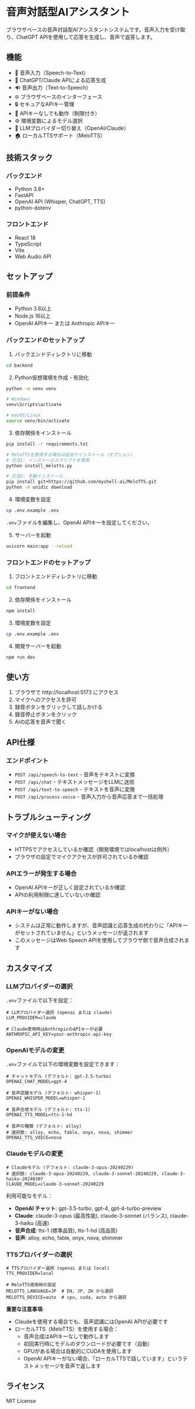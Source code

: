 # 音声対話型AIアシスタント

ブラウザベースの音声対話型AIアシスタントシステムです。音声入力を受け取り、ChatGPT APIを使用して応答を生成し、音声で返答します。

## 機能

- 🎤 音声入力（Speech-to-Text）
- 🤖 ChatGPT/Claude APIによる応答生成
- 🔊 音声出力（Text-to-Speech）
- 🌐 ブラウザベースのインターフェース
- 🔒 セキュアなAPIキー管理
- 🔧 APIキーなしでも動作（制限付き）
- ⚙️ 環境変数によるモデル選択
- 🔄 LLMプロバイダー切り替え（OpenAI/Claude）
- 🏠 ローカルTTSサポート（MeloTTS）

## 技術スタック

### バックエンド
- Python 3.8+
- FastAPI
- OpenAI API (Whisper, ChatGPT, TTS)
- python-dotenv

### フロントエンド
- React 18
- TypeScript
- Vite
- Web Audio API

## セットアップ

### 前提条件
- Python 3.8以上
- Node.js 16以上
- OpenAI APIキー または Anthropic APIキー

### バックエンドのセットアップ

1. バックエンドディレクトリに移動
```bash
cd backend
```

2. Python仮想環境を作成・有効化
```bash
python -m venv venv

# Windows
venv\Scripts\activate

# macOS/Linux
source venv/bin/activate
```

3. 依存関係をインストール
```bash
pip install -r requirements.txt

# MeloTTSを使用する場合は追加でインストール（オプション）
# 方法1: インストールスクリプトを使用
python install_melotts.py

# 方法2: 手動インストール
pip install git+https://github.com/myshell-ai/MeloTTS.git
python -m unidic download
```

4. 環境変数を設定
```bash
cp .env.example .env
```
`.env`ファイルを編集し、OpenAI APIキーを設定してください。

5. サーバーを起動
```bash
uvicorn main:app --reload
```

### フロントエンドのセットアップ

1. フロントエンドディレクトリに移動
```bash
cd frontend
```

2. 依存関係をインストール
```bash
npm install
```

3. 環境変数を設定
```bash
cp .env.example .env
```

4. 開発サーバーを起動
```bash
npm run dev
```

## 使い方

1. ブラウザで http://localhost:5173 にアクセス
2. マイクへのアクセスを許可
3. 録音ボタンをクリックして話しかける
4. 録音停止ボタンをクリック
5. AIの応答を音声で聞く

## API仕様

### エンドポイント

- `POST /api/speech-to-text` - 音声をテキストに変換
- `POST /api/chat` - テキストメッセージをLLMに送信
- `POST /api/text-to-speech` - テキストを音声に変換
- `POST /api/process-voice` - 音声入力から音声応答まで一括処理

## トラブルシューティング

### マイクが使えない場合
- HTTPSでアクセスしているか確認（開発環境ではlocalhostは例外）
- ブラウザの設定でマイクアクセスが許可されているか確認

### APIエラーが発生する場合
- OpenAI APIキーが正しく設定されているか確認
- APIの利用制限に達していないか確認

### APIキーがない場合
- システムは正常に動作しますが、音声認識と応答生成の代わりに「APIキーがセットされていません」というメッセージが返されます
- このメッセージはWeb Speech APIを使用してブラウザ側で音声合成されます

## カスタマイズ

### LLMプロバイダーの選択

`.env`ファイルで以下を設定：

```env
# LLMプロバイダー選択 (openai または claude)
LLM_PROVIDER=claude

# Claude使用時はAnthropicのAPIキーが必要
ANTHROPIC_API_KEY=your-anthropic-api-key
```

### OpenAIモデルの変更

`.env`ファイルで以下の環境変数を設定できます：

```env
# チャットモデル (デフォルト: gpt-3.5-turbo)
OPENAI_CHAT_MODEL=gpt-4

# 音声認識モデル (デフォルト: whisper-1)
OPENAI_WHISPER_MODEL=whisper-1

# 音声合成モデル (デフォルト: tts-1)
OPENAI_TTS_MODEL=tts-1-hd

# 音声の種類 (デフォルト: alloy)
# 選択肢: alloy, echo, fable, onyx, nova, shimmer
OPENAI_TTS_VOICE=nova
```

### Claudeモデルの変更

```env
# Claudeモデル (デフォルト: claude-3-opus-20240229)
# 選択肢: claude-3-opus-20240229, claude-3-sonnet-20240229, claude-3-haiku-20240307
CLAUDE_MODEL=claude-3-sonnet-20240229
```

利用可能なモデル：
- **OpenAI チャット**: gpt-3.5-turbo, gpt-4, gpt-4-turbo-preview
- **Claude**: claude-3-opus (最高性能), claude-3-sonnet (バランス), claude-3-haiku (高速)
- **音声合成**: tts-1 (標準品質), tts-1-hd (高品質)
- **音声**: alloy, echo, fable, onyx, nova, shimmer

### TTSプロバイダーの選択

```env
# TTSプロバイダー選択 (openai または local)
TTS_PROVIDER=local

# MeloTTS使用時の設定
MELOTTS_LANGUAGE=JP  # EN, JP, ZH から選択
MELOTTS_DEVICE=auto  # cpu, cuda, auto から選択
```

**重要な注意事項**: 
- Claudeを使用する場合でも、音声認識にはOpenAI APIが必要です
- ローカルTTS（MeloTTS）を使用する場合：
  - 音声合成はAPIキーなしで動作します
  - 初回実行時にモデルのダウンロードが必要です（自動）
  - GPUがある場合は自動的にCUDAを使用します
  - OpenAI APIキーがない場合、「ローカルTTSで話しています」というテストメッセージを音声で返します

## ライセンス

MIT License